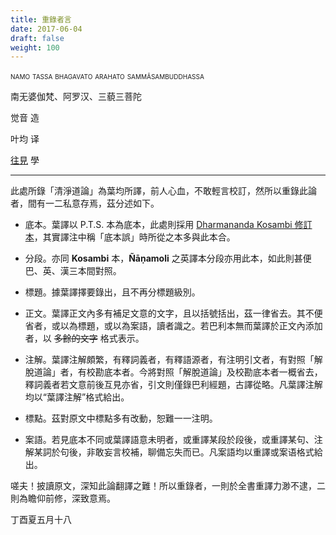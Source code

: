 ```yaml
---
title: 重錄者言
date: 2017-06-04
draft: false
weight: 100
---
```


<div class="text-center">
    <p style="font-variant: small-caps;">namo tassa bhagavato arahato sammāsambuddhassa</p>
    <p>南无婆伽梵、阿罗汉、三藐三菩陀</p>
    <p>觉音 造</p>
    <p>叶均 译</p>
    <p><a href="/">往見</a> 學</p>
</div>

---

此處所錄「清淨道論」為葉均所譯，前人心血，不敢輕言校訂，然所以重錄此論者，間有一二私意存焉，茲分述如下。

- 底本。葉譯以 P.T.S. 本為底本，此處則採用 [Dharmananda Kosambi 修訂本](/posts/preface-to-vm-zh/)，其實譯注中稱「底本誤」時所從之本多與此本合。

- 分段。亦同 __Kosambi__ 本，__Ñāṇamoli__ 之英譯本分段亦用此本，如此則甚便巴、英、漢三本間對照。

- 標題。據葉譯擇要錄出，且不再分標題級別。

- 正文。葉譯正文內多有補足文意的文字，且以括號括出，茲一律省去。其不便省者，或以為標題，或以為案語，讀者識之。若巴利本無而葉譯於正文內添加者，以 ~~多餘的文字~~ 格式表示。

- 注解。葉譯注解頗繁，有釋詞義者，有釋語源者，有注明引文者，有對照「解脫道論」者，有校勘底本者。今將對照「解脫道論」及校勘底本者一概省去，釋詞義者若文意前後互見亦省，引文則僅錄巴利經題，古譯從略。凡葉譯注解均以<q>葉譯注解</q>格式給出。

- 標點。茲對原文中標點多有改動，恕難一一注明。

- 案語。若見底本不同或葉譯語意未明者，或重譯某段於段後，或重譯某句、注解某詞於句後，非敢妄言校補，聊備忘失而已。凡案語均以<span class="box">重譯或案语</span>格式給出。

嗟夫！披讀原文，深知此論翻譯之難！所以重錄者，一則於全書重譯力渺不逮，二則為瞻仰前修，深致意焉。

<p class="text-muted text-right mt-5">丁酉夏五月十八</p>